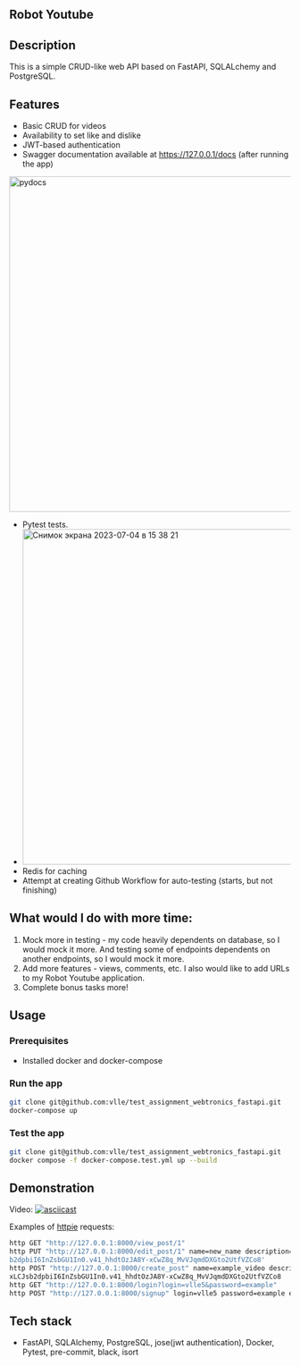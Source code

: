 ## Robot Youtube

## Description

This is a simple CRUD-like web API based on FastAPI, SQLALchemy and PostgreSQL.

## Features
- Basic CRUD for videos
- Availability to set like and dislike
- JWT-based authentication
- Swagger documentation available at https://127.0.0.1/docs (after running the app)
<img width="600" alt="pydocs" src="https://github.com/vlle/technical_assignemnt_webtronic_fastapi/assets/91570054/62434380-b3d2-4118-9af0-570c48b345cd">

- Pytest tests.
- <img width="600" alt="Снимок экрана 2023-07-04 в 15 38 21" src="https://github.com/vlle/technical_assignemnt_webtronic_fastapi/assets/91570054/8841dd2e-670b-40d2-82c4-c50bc9781c43">
- Redis for caching
- Attempt at creating Github Workflow for auto-testing (starts, but not finishing)


## What would I do with more time:
1) Mock more in testing - my code heavily dependents on database, so I would mock it more. And testing some of endpoints dependents on another endpoints, so I would mock it more.
2) Add more features - views, comments, etc. I also would like to add URLs to my Robot Youtube application.
3) Complete bonus tasks more!

## Usage

### Prerequisites
- Installed docker and docker-compose

### Run the app

```bash
git clone git@github.com:vlle/test_assignment_webtronics_fastapi.git
docker-compose up
```

### Test the app

```bash
git clone git@github.com:vlle/test_assignment_webtronics_fastapi.git
docker compose -f docker-compose.test.yml up --build
```


## Demonstration
Video: [![asciicast](https://asciinema.org/a/8tLgrkS43j7n32h3KcJMtIdEy.svg)](https://asciinema.org/a/8tLgrkS43j7n32h3KcJMtIdEy)

Examples of [httpie](https://httpie.io)  requests:
```bash
http GET "http://127.0.0.1:8000/view_post/1"
http PUT "http://127.0.0.1:8000/edit_post/1" name=new_name description=example_descr --auth-type bearer --auth 'eyJhbGciOiJIUzI1NiIsInR5cCI6IkpXVCJ9.eyJ1c2VyX2lkIjoxLCJs
b2dpbiI6InZsbGU1In0.v41_hhdtOzJA8Y-xCwZ8q_MvVJqmdDXGto2UtfVZCo8'
http POST "http://127.0.0.1:8000/create_post" name=example_video description=example_descr --auth-type bearer --auth eyJhbGciOiJIUzI1NiIsInR5cCI6IkpXVCJ9.eyJ1c2VyX2lkIjo
xLCJsb2dpbiI6InZsbGU1In0.v41_hhdtOzJA8Y-xCwZ8q_MvVJqmdDXGto2UtfVZCo8
http GET "http://127.0.0.1:8000/login?login=vlle5&password=example"
http POST "http://127.0.0.1:8000/signup" login=vlle5 password=example email=vlle5@vlle.com
```


## Tech stack
- FastAPI, SQLAlchemy, PostgreSQL, jose(jwt authentication), Docker, Pytest, pre-commit, black, isort
